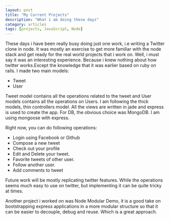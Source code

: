 ```yaml
---
layout: post
title: "My Current Projects"
description: "What i am doing these days"
category: articles
tags: [projects, JavaScript, Node]
---
```

These days i have been really busy doing just one work, i.e writing a Twitter clone in node. It was mostly an exercise to get more familiar with the node stack and get ready for the real world projects that i work on. Well, i must say it was an interesting experience. 
Because i knew nothing about how twitter works.Except the knowledge that it was earlier based on ruby on rails. 
I made two main models:
* Tweet
* User

Tweet model contains all the operations related to the tweet and User models contains all the operations on Users.
I am following the thick models, thin controllers model. All the views are written in jade and express is used to create the app. For DB, the obvious choice was MongoDB. I am using mongoose with express.

Right now, you can do following operations:
* Login using Facebook or Github
* Compose a new tweet
* Check out your profile
* Edit and Delete your tweet.
* Favorite tweets of other user.
* Follow another user.
* Add comments to tweet

Future work will be mostly replicating twitter features. While the operations seems much easy to use on twitter, but implementing it can be quite tricky at times.

Another project i worked on was Node Modular Demo, it is a good take on bootstrapping express applications in a more modular structure so that it can be easier to decouple, debug and reuse. Which is a great approach.
